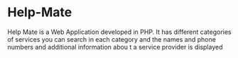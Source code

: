 # Help-Mate
Help Mate is a Web Application developed in PHP.
It has different categories of services you can search in each category and the names and phone numbers and additional information abou t a service provider is displayed
